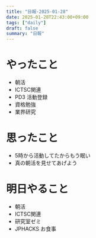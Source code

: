 ```yaml
---
title: "日報-2025-01-28"
date: 2025-01-28T22:43:00+09:00
tags: ["daily"]
draft: false
summary: "日報"
---
```


# やったこと
- 朝活
- ICTSC関連
- PD3 活動登録
- 資格勉強
- 業界研究

# 思ったこと
- 5時から活動してたからもう眠い
- 真の朝活を見せてあげよう

# 明日やること
- 朝活
- ICTSC関連
- 研究室ゼミ
- JPHACKS お食事